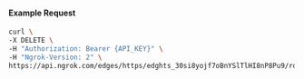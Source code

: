 <!-- Code generated for API Clients. DO NOT EDIT. -->

#### Example Request

```bash
curl \
-X DELETE \
-H "Authorization: Bearer {API_KEY}" \
-H "Ngrok-Version: 2" \
https://api.ngrok.com/edges/https/edghts_30si8yojf7oBnYSlTlHI8nP8Pu9/routes/edghtsrt_30si8xZOeB5uObbsF6sjTurRCLu/backend
```
